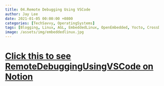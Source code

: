 ```yaml
---
title: 04.Remote Debugging Using VSCode
author: Jay Lee
date: 2021-01-05 00:00:00 +0800
categories: [TechSavvy, OperatingSystems]
tags: [Blogging, Linux, AGL, EmbeddedLinux, OpenEmbedded, Yocto, CrossDevelopment, GCC, GDB, Toolchain]
image: /assets/img/embeddedlinux.jpg
---
```


# [Click this to see RemoteDebuggingUsingVSCode on Notion](https://www.notion.so/jayleekr/04-RemoteDebuggingUsingVSCode-42065258a24944219d3e802b0d06731f)
